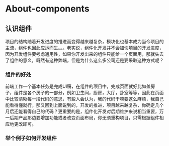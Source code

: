 # About-components

## 认识组件

项目的结构随着开发进度的推进而变得越来越复杂，模块化也基本成为当今项目的主流，组件也因此应运而生。。。老实说，组件化开发并不会加快项目的开发进度， 因为开发组件要考虑通用性，如果你开发出来的组件只能给一个页面用，那就失去了组件的意义，既然有这种弊端，但是为什么这么多公司还是要采取这种方式呢？

### 组件的好处

前端工作一个基本任务是完成UI稿，在组件的项目中，完成页面就好比如盖房子，组件是各个房子的一部分，例如卫生间，厨房，大厅，卧室等等，因此在页面中比较清晰每一段代码的意思，有些人会认为，我的代码干嘛要这么麻烦，我自己能看得懂就行。那又回到上面说到的，开发的推进，项目越来越复杂，你确定几个月后还能看得自己的代码？更重要的是，组件化开发对后期维护来说相当重要，万一后期产品那边要增加功能或者改变页面布局，你无须重构项目，只需根据组件相应地更改即可。

### 举个例子如何开发组件


